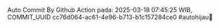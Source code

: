Auto Commit By Github Action pada: 2025-03-18 07:45:25 WIB, COMMIT_UUID cc76d064-ac61-4e96-b713-b1c157284ce0 #autohijau🗿
